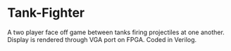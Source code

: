 # Tank-Fighter
A two player face off game between tanks firing projectiles at one another. Display is rendered through VGA port on FPGA. 
Coded in Verilog.
